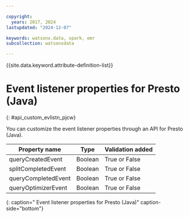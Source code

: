 ```yaml
---

copyright:
  years: 2017, 2024
lastupdated: "2024-12-07"

keywords: watsonx.data, spark, emr
subcollection: watsonxdata

---
```


{{site.data.keyword.attribute-definition-list}}

# Event listener properties for Presto (Java)
{: #api_custom_evlistn_pjcw}

You can customize the event listener properties through an API for Presto (Java).

| Property name | Type | Validation added |
| -- | -- | -- |
| queryCreatedEvent | Boolean | True or False |
| splitCompletedEvent | Boolean | True or False |
| queryCompletedEvent | Boolean | True or False |
| queryOptimizerEvent | Boolean | True or False |
{: caption=" Event listener properties for Presto (Java)" caption-side="bottom"}
